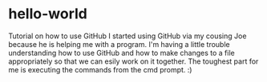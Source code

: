 # hello-world
Tutorial on how to use GitHub
I started using GitHub via my cousing Joe because he is helping me with a program. I'm having a little trouble understanding how to use GitHub and how to make changes to a file appropriately so that we can esily work on it together. 
The toughest part for me is executing the commands from the cmd prompt. :) 

